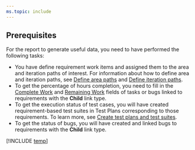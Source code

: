 ```yaml
---
ms.topic: include
---
```


## Prerequisites

For the report to generate useful data, you need to have performed the following tasks:

- You have define requirement work items and assigned them to the area and iteration paths of interest. For information about how to define area and iteration paths, see [Define area paths](../../../organizations/settings/set-area-paths.md) and [Define iteration paths](../../../organizations/settings/set-iteration-paths-sprints.md).
- To get the percentage of hours completion, you need to fill in the [Complete Work](../../../boards/queries/query-numeric.md#completed-work) and [Remaining Work](../../../boards/queries/query-numeric.md#remaining-work) fields of tasks or bugs linked to requirements with the **Child** link type.
- To get the execution status of test cases, you will have created requirement-based test suites in Test Plans corresponding to those requirements. To learn more, see [Create test plans and test suites](../../../test/create-a-test-plan.md).
- To get the status of bugs, you will have created and linked bugs to requirements with the **Child** link type.

[!INCLUDE [temp](sample-required-reading.md)]
